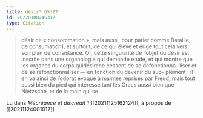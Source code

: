 ```yaml
---
title: désir* 65327
id: 20220108246312
type: Citation
---
```


> désir de « consommation », mais aussi, pour parler comme Bataille, de consumation1, et surtout, de ce qui élève et érige tout cela vers son plan de consistance. Or, cette singularité de l’objet du désir est inscrite dans une organologie qui demande étude, et qui montre que les organes du corps quidésirene cessent de se défonctionna- liser et de se refonctionnaliser — en fonction du devenir du sup- plément : il en va ainsi de l’odorat évoqué à maintes reprises par Freud, mais tout aussi bien du pied qui intéresse tant les Grecs aussi bien que Nietzsche, et de la main qui se

Lu dans *Mécréance et discrédit 1* [[20211125162124]], à propos de [[20211124001017]]